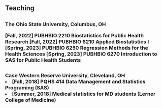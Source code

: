<h1 id="Teaching"></h1>

<h2 style="margin: 30px 0px 10px;">Teaching</h2>

<h3 style="margin: 30px 0px 10px;">The Ohio State University, Columbus, OH

<strong>[Fall, 2022]</strong> PUBHBIO 2210 Biostatistics for Public Health Research
<strong>[Fall, 2022]</strong> PUBHBIO 6210 Applied Biostatistics I
<strong>[Spring, 2023]</strong> PUBHBIO 6250 Regression Methods for the Health Sciences
<strong>[Spring, 2023]</strong> PUBHBIO 6270 Introduction to SAS for Public Health Students
</div>

<h3 style="margin: 30px 0px 10px;">Case Western Reserve University, Cleveland, OH

<li><strong>[Fall, 2018]</strong> PQHS 414 Data Management and Statistics Programing (SAS)
<li><strong>[Summer, 2018]</strong> Medical statistics for MD students (Lerner College of Medicine)
</div>


